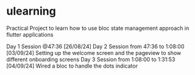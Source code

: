 # ulearning


Practical Project to learn how to use bloc state management approach in flutter applications

Day 1 Session @47:36 [26/08/24]
Day 2 Session from 47:36 to 1:08:00 [03/09/24] Setting up the welcome screen and the pageview to show different onboarding screens
Day 3 Session from 1:08:00 to 1:31:53 [04/09/24] Wired a bloc to handle the dots indicator
